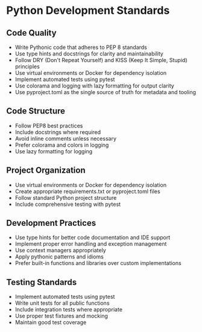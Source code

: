 # Python Development Standards

## Code Quality

- Write Pythonic code that adheres to PEP 8 standards
- Use type hints and docstrings for clarity and maintainability
- Follow DRY (Don't Repeat Yourself) and KISS (Keep It Simple, Stupid) principles
- Use virtual environments or Docker for dependency isolation
- Implement automated tests using pytest
- Use colorama and logging with lazy formatting for output clarity
- Use pyproject.toml as the single source of truth for metadata and tooling

## Code Structure

- Follow PEP8 best practices
- Include docstrings where required
- Avoid inline comments unless necessary
- Prefer colorama and colors in logging
- Use lazy formatting for logging

## Project Organization

- Use virtual environments or Docker for dependency isolation
- Create appropriate requirements.txt or pyproject.toml files
- Follow standard Python project structure
- Include comprehensive testing with pytest

## Development Practices

- Use type hints for better code documentation and IDE support
- Implement proper error handling and exception management
- Use context managers appropriately
- Apply pythonic patterns and idioms
- Prefer built-in functions and libraries over custom implementations

## Testing Standards

- Implement automated tests using pytest
- Write unit tests for all public functions
- Include integration tests where appropriate
- Use proper test fixtures and mocking
- Maintain good test coverage
